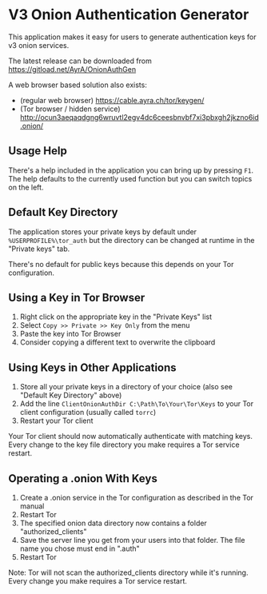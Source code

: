 # V3 Onion Authentication Generator

This application makes it easy for users to generate authentication keys for v3 onion services.

The latest release can be downloaded from https://gitload.net/AyrA/OnionAuthGen

A web browser based solution also exists:

- (regular web browser) https://cable.ayra.ch/tor/keygen/
- (Tor browser / hidden service) http://ocun3aeqaqdgng6wruvtl2egv4dc6ceesbnvbf7xi3pbxgh2jkzno6id.onion/

## Usage Help

There's a help included in the application you can bring up by pressing `F1`.
The help defaults to the currently used function but you can switch topics on the left.

## Default Key Directory

The application stores your private keys by default under `%USERPROFILE%\tor_auth`
but the directory can be changed at runtime in the "Private keys" tab.

There's no default for public keys because this depends on your Tor configuration.

## Using a Key in Tor Browser

1. Right click on the appropriate key in the "Private Keys" list
2. Select `Copy >> Private >> Key Only` from the menu
3. Paste the key into Tor Browser
4. Consider copying a different text to overwrite the clipboard

## Using Keys in Other Applications

1. Store all your private keys in a directory of your choice (also see "Default Key Directory" above)
2. Add the line `ClientOnionAuthDir C:\Path\To\Your\Tor\Keys` to your Tor client configuration (usually called `torrc`)
3. Restart your Tor client

Your Tor client should now automatically authenticate with matching keys.
Every change to the key file directory you make requires a Tor service restart.

## Operating a .onion With Keys

1. Create a .onion service in the Tor configuration as described in the Tor manual
2. Restart Tor
3. The specified onion data directory now contains a folder "authorized_clients"
4. Save the server line you get from your users into that folder. The file name you chose must end in ".auth"
5. Restart Tor

Note: Tor will not scan the authorized_clients directory while it's running.
Every change you make requires a Tor service restart.
